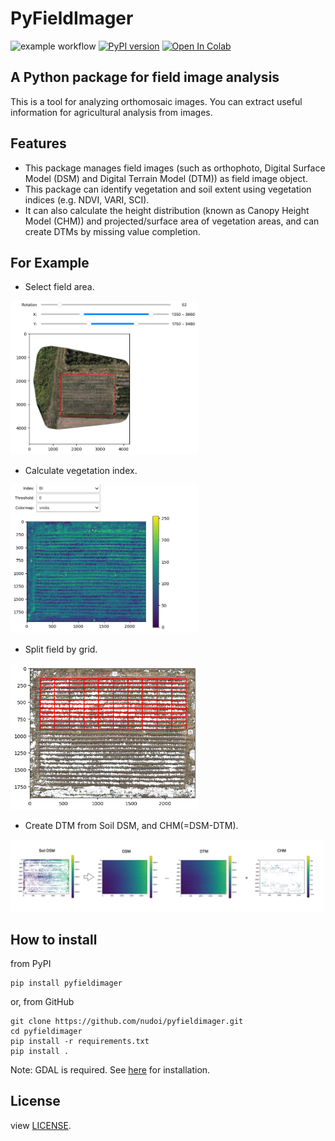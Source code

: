 # PyFieldImager

![example workflow](https://github.com/nudoi/pyfieldimager/actions/workflows/python-publish.yml/badge.svg)
[![PyPI version](https://badge.fury.io/py/pyfieldimager.svg)](https://badge.fury.io/py/pyfieldimager)
[![Open In Colab](https://colab.research.google.com/assets/colab-badge.svg)](https://colab.research.google.com/github/nudoi/pyfieldimager/blob/main/examples/example-1.ipynb)

## A Python package for field image analysis

This is a tool for analyzing orthomosaic images. You can extract useful information for agricultural analysis from images.

## Features

- This package manages field images (such as orthophoto, Digital Surface Model (DSM) and Digital Terrain Model (DTM)) as field image object.
- This package can identify vegetation and soil extent using vegetation indices (e.g. NDVI, VARI, SCI).
- It can also calculate the height distribution (known as Canopy Height Model (CHM)) and projected/surface area of vegetation areas, and can create DTMs by missing value completion.

## For Example

- Select field area.

<img alt="select_field" src="examples/img/select_field.png" width="300px">

- Calculate vegetation index.

<img alt="field_index" src="examples/img/field_index.png" width="300px">

- Split field by grid.

<img alt="field_index" src="examples/img/crop_grid.png" width="300px">

- Create DTM from Soil DSM, and CHM(=DSM-DTM).

<img alt="field_index" src="examples/img/create_chm.png" width="500px">

## How to install

from PyPI

```
pip install pyfieldimager
```

or, from GitHub

```
git clone https://github.com/nudoi/pyfieldimager.git
cd pyfieldimager
pip install -r requirements.txt
pip install .
```

Note: GDAL is required. See [here](https://pypi.org/project/GDAL/) for installation.

## License

view [LICENSE](LICENSE).
